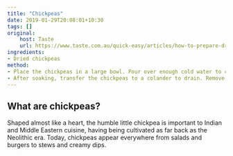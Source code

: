 ```yaml
---
title: "Chickpeas"
date: 2019-01-29T20:08:01+10:30
tags: []
original:
    host: Taste
    url: https://www.taste.com.au/quick-easy/articles/how-to-prepare-dried-chickpeas/t3mrrg7p
ingredients:
- Dried chickpeas
method:
- Place the chickpeas in a large bowl. Pour over enough cold water to cover completely. Set aside overnight to soak.
- After soaking, transfer the chickpeas to a colander to drain. Remove and discard any discoloured chickpeas.
---
```


## What are chickpeas?
Shaped almost like a heart, the humble little chickpea is important to Indian and Middle Eastern cuisine, having being cultivated as far back as the Neolithic era. Today, chickpeas appear everywhere from salads and burgers to stews and creamy dips.